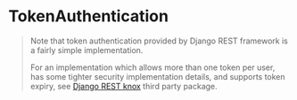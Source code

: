 # TokenAuthentication

> Note that token authentication provided by Django REST framework is a fairly simple
> implementation.
> 
> For an implementation which allows more than one token per user, has some tighter
> security implementation details, and supports token expiry, see [Django REST knox](
> https://github.com/jazzband/django-rest-knox) third party package.
